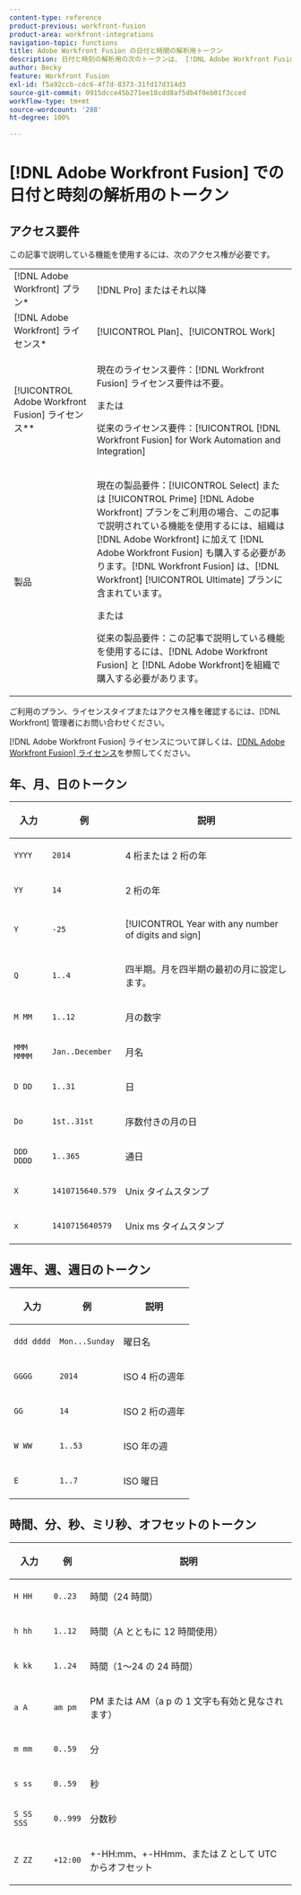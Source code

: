 ```yaml
---
content-type: reference
product-previous: workfront-fusion
product-area: workfront-integrations
navigation-topic: functions
title: Adobe Workfront Fusion の日付と時間の解析用トークン
description: 日付と時刻の解析用の次のトークンは、 [!DNL Adobe Workfront Fusion mapping]  パネルで使用できます。
author: Becky
feature: Workfront Fusion
exl-id: f5a92ccb-cdc6-4f7d-8373-31fd17d314d3
source-git-commit: 0915dcce45b271ee18cdd8af5db4f0eb01f3cced
workflow-type: tm+mt
source-wordcount: '288'
ht-degree: 100%

---
```


# [!DNL Adobe Workfront Fusion] での日付と時刻の解析用のトークン

## アクセス要件

この記事で説明している機能を使用するには、次のアクセス権が必要です。

<table style="table-layout:auto">
 <col> 
 <col> 
 <tbody> 
  <tr> 
   <td role="rowheader">[!DNL Adobe Workfront] プラン*</td> 
   <td> <p>[!DNL Pro] またはそれ以降</p> </td> 
  </tr> 
  <tr data-mc-conditions=""> 
   <td role="rowheader">[!DNL Adobe Workfront] ライセンス*</td> 
   <td> <p>[!UICONTROL Plan]、[!UICONTROL Work]</p> </td> 
  </tr> 
  <tr> 
   <td role="rowheader">[!UICONTROL Adobe Workfront Fusion] ライセンス**</td> 
   <td>
   <p>現在のライセンス要件：[!DNL Workfront Fusion] ライセンス要件は不要。</p>
   <p>または</p>
   <p>従来のライセンス要件：[!UICONTROL [!DNL Workfront Fusion] for Work Automation and Integration] </p>
   </td> 
  </tr> 
  <tr> 
   <td role="rowheader">製品</td> 
   <td>
   <p>現在の製品要件：[!UICONTROL Select] または [!UICONTROL Prime] [!DNL Adobe Workfront] プランをご利用の場合、この記事で説明されている機能を使用するには、組織は [!DNL Adobe Workfront] に加えて [!DNL Adobe Workfront Fusion] も購入する必要があります。[!DNL Workfront Fusion] は、[!DNL Workfront] [!UICONTROL Ultimate] プランに含まれています。</p>
   <p>または</p>
   <p>従来の製品要件：この記事で説明している機能を使用するには、[!DNL Adobe Workfront Fusion] と [!DNL Adobe Workfront]を組織で購入する必要があります。</p>
   </td> 
  </tr> 
 </tbody> 
</table>

ご利用のプラン、ライセンスタイプまたはアクセス権を確認するには、[!DNL Workfront] 管理者にお問い合わせください。

[!DNL Adobe Workfront Fusion] ライセンスについて詳しくは、[[!DNL Adobe Workfront Fusion]  ライセンス](../../workfront-fusion/get-started/license-automation-vs-integration.md)を参照してください。

## 年、月、日のトークン

<table style="table-layout:auto"> 
 <col> 
 <col> 
 <col> 
 <thead> 
  <tr> 
   <th>入力 </th> 
   <th>例 </th> 
   <th> <p>説明</p> </th> 
  </tr> 
 </thead> 
 <tbody> 
  <tr> 
   <td><code>YYYY </code> </td> 
   <td><code>2014 </code> </td> 
   <td> <p>4 桁または 2 桁の年</p> </td> 
  </tr> 
  <tr> 
   <td><code>YY</code></td> 
   <td><code>14</code></td> 
   <td> <p>2 桁の年</p> </td> 
  </tr> 
  <tr> 
   <td><code>Y</code> </td> 
   <td><code>-25</code> </td> 
   <td> <p>[!UICONTROL Year with any number of digits and sign]</p> </td> 
  </tr> 
  <tr> 
   <td><code>Q</code> </td> 
   <td><code>1..4</code> </td> 
   <td> <p> 四半期。月を四半期の最初の月に設定します。</p> </td> 
  </tr> 
  <tr> 
   <td><code>M MM</code> </td> 
   <td><code>1..12</code> </td> 
   <td> <p> 月の数字</p> </td> 
  </tr> 
  <tr> 
   <td><code>MMM MMMM</code> </td> 
   <td><code>Jan..December</code> </td> 
   <td> <p> 月名</p> </td> 
  </tr> 
  <tr> 
   <td><code>D DD</code> </td> 
   <td><code>1..31</code> </td> 
   <td> <p> 日</p> </td> 
  </tr> 
  <tr> 
   <td><code>Do </code> </td> 
   <td><code>1st..31st</code> </td> 
   <td> <p> 序数付きの月の日</p> </td> 
  </tr> 
  <tr> 
   <td><code>DDD DDDD</code> </td> 
   <td><code>1..365</code></td> 
   <td> <p> 通日</p> </td> 
  </tr> 
  <tr> 
   <td><code>X</code> </td> 
   <td><code>1410715640.579</code> </td> 
   <td> <p> Unix タイムスタンプ</p> </td> 
  </tr> 
  <tr> 
   <td><code>x</code> </td> 
   <td><code>1410715640579</code> </td> 
   <td> <p> Unix ms タイムスタンプ</p> </td> 
  </tr> 
 </tbody> 
</table>

## 週年、週、週日のトークン

<table style="table-layout:auto"> 
 <col> 
 <col> 
 <col> 
 <thead> 
  <tr> 
   <th>入力 </th> 
   <th>例 </th> 
   <th> <p>説明</p> </th> 
  </tr> 
 </thead> 
 <tbody> 
  <tr> 
   <td><code>ddd dddd</code> </td> 
   <td><code>Mon...Sunday</code> </td> 
   <td> <p> 曜日名</p> </td> 
  </tr> 
  <tr> 
   <td><code>GGGG</code> </td> 
   <td><code>2014</code> </td> 
   <td> <p> ISO 4 桁の週年</p> </td> 
  </tr> 
  <tr> 
   <td><code>GG </code> </td> 
   <td><code>14</code> </td> 
   <td> <p> ISO 2 桁の週年</p> </td> 
  </tr> 
  <tr> 
   <td><code>W WW</code> </td> 
   <td><code>1..53</code></td> 
   <td> <p> ISO 年の週</p> </td> 
  </tr> 
  <tr> 
   <td><code>E</code> </td> 
   <td><code>1..7</code> </td> 
   <td> <p> ISO 曜日</p> </td> 
  </tr> 
 </tbody> 
</table>

## 時間、分、秒、ミリ秒、オフセットのトークン

<table style="table-layout:auto"> 
 <col> 
 <col> 
 <col> 
 <thead> 
  <tr> 
   <th>入力 </th> 
   <th>例 </th> 
   <th> <p>説明</p> </th> 
  </tr> 
 </thead> 
 <tbody> 
  <tr> 
   <td><code>H HH</code> </td> 
   <td><code>0..23</code></td> 
   <td> <p> 時間（24 時間）</p> </td> 
  </tr> 
  <tr> 
   <td><code>h hh</code> </td> 
   <td><code>1..12</code> </td> 
   <td> <p> 時間（A とともに 12 時間使用）</p> </td> 
  </tr> 
  <tr> 
   <td><code>k kk</code> </td> 
   <td><code>1..24</code> </td> 
   <td> <p> 時間（1～24 の 24 時間）</p> </td> 
  </tr> 
  <tr> 
   <td><code>a A</code> </td> 
   <td><code>am pm</code> </td> 
   <td> <p> PM または AM（a p の 1 文字も有効と見なされます）</p> </td> 
  </tr> 
  <tr> 
   <td><code>m mm</code> </td> 
   <td><code>0..59</code> </td> 
   <td> <p> 分</p> </td> 
  </tr> 
  <tr> 
   <td><code>s ss</code> </td> 
   <td><code>0..59</code> </td> 
   <td> <p> 秒</p> </td> 
  </tr> 
  <tr> 
   <td><code>S SS SSS</code> </td> 
   <td><code>0..999</code> </td> 
   <td> <p> 分数秒</p> </td> 
  </tr> 
  <tr> 
   <td><code>Z ZZ</code> </td> 
   <td><code>+12:00</code> </td> 
   <td> <p> +-HH:mm、+-HHmm、または Z として UTC からオフセット</p> </td> 
  </tr> 
 </tbody> 
</table>

